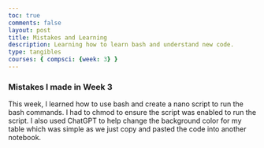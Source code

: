 ```yaml
---
toc: true
comments: false
layout: post
title: Mistakes and Learning
description: Learning how to learn bash and understand new code.
type: tangibles
courses: { compsci: {week: 3} }
---
```


### Mistakes I made in Week 3
This week, I learned how to use bash and create a nano script to run the bash commands. I had to chmod to ensure the script was enabled to run the script. I also used ChatGPT to help change the background color for my table which was simple as we just copy and pasted the code into another notebook.